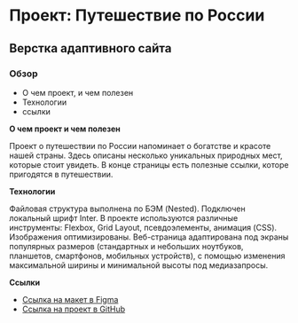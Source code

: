# Проект: Путешествие по России
## **Верстка адаптивного сайта**

### Обзор
* О чем проект, и чем полезен
* Технологии
* ссылки

**О чем проект и чем полезен**

Проект о путешествии по России напоминает о богатстве и красоте нашей страны. Здесь описаны несколько уникальных природных мест, которые стоит увидеть. В конце страницы есть полезные ссылки, которе пригодятся в путешествии.

**Технологии**

Файловая структура выполнена по БЭМ (Nested).
Подключен локальный шрифт Inter.
В проекте используются различные инструменты: Flexbox, Grid Layout, псевдоэлементы, анимация (CSS). Изображения оптимизированы.
Веб-страница адаптирована под экраны популярных размеров (стандартных и небольших ноутбуков, планшетов, смартфонов, мобильных устройств), с помощью изменения максимальной ширины и минимальной высоты под медиазапросы.


**Ссылки**
* [Ссылка на макет в Figma](https://www.figma.com/file/5S2WSbEFL6awjVWJ0NWL8Q/Sprint-3_-Russia-_-desktop-mobile?node-id=28503%3A0)
* [Ссылка на проект в GitHub](https://maria-pashechko.github.io/russian-travel/)